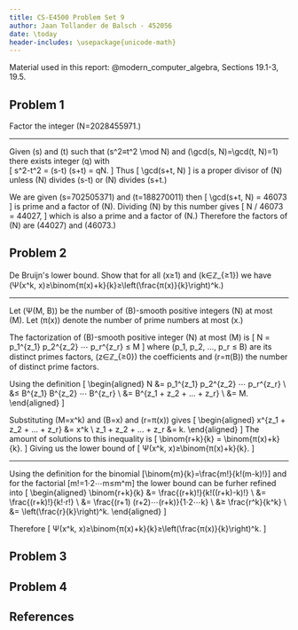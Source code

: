 ```yaml
---
title: CS-E4500 Problem Set 9
author: Jaan Tollander de Balsch - 452056
date: \today
header-includes: \usepackage{unicode-math}
---
```

Material used in this report: @modern_computer_algebra, Sections 19.1-3, 19.5.

## Problem 1
Factor the integer \(N=2028455971.\)

---

Given \(s\) and \(t\) such that \(s^2≡t^2 \mod N\) and \(\gcd(s, N)=\gcd(t, N)=1\) there exists integer \(q\) with \
\[
s^2-t^2 = (s-t) (s+t) = qN.
\]
Thus
\[
\gcd(s+t, N)
\]
is a proper divisor of \(N\) unless \(N\) divides \(s-t\) or \(N\) divides \(s+t.\)

We are given \(s=702505371\) and \(t=188270011\) then
\[
\gcd(s+t, N) = 46073
\]
is prime and a factor of \(N\). Dividing \(N\) by this number gives
\[
N / 46073 = 44027,
\]
which is also a prime and a factor of \(N.\) Therefore the factors of \(N\) are \(44027\) and \(46073.\)


## Problem 2
De Bruijn's lower bound. Show that for all \(x≥1\) and \(k∈ℤ_{≥1}\) we have \(Ψ(x^k, x)≥\binom{π(x)+k}{k}≥\left(\frac{π(x)}{k}\right)^k.\)

---

Let \(Ψ(M, B)\) be the number of \(B\)-smooth positive integers \(N\) at most \(M\). Let \(π(x)\) denote the number of prime numbers at most \(x.\)

The factorization of \(B\)-smooth positive integer \(N\) at most \(M\) is
\[
N = p_1^{z_1} p_2^{z_2} ⋯ p_r^{z_r} ≤ M
\]
where \(p_1, p_2, ..., p_r ≤ B\) are its distinct primes factors, \(z∈ℤ_{≥0}\) the coefficients and \(r=π(B)\) the number of distinct prime factors.

Using the definition
\[
\begin{aligned}
N &= p_1^{z_1} p_2^{z_2} ⋯ p_r^{z_r} \\
&≤ B^{z_1} B^{z_2} ⋯ B^{z_r} \\
&= B^{z_1 + z_2 + ... + z_r} \\
&= M.
\end{aligned}
\]

Substituting \(M=x^k\) and \(B=x\) and \(r=π(x)\) gives
\[
\begin{aligned}
x^{z_1 + z_2 + ... + z_r} &= x^k \\
z_1 + z_2 + ... + z_r &= k.
\end{aligned}
\]
The amount of solutions to this inequality is
\[
\binom{r+k}{k} = \binom{π(x)+k}{k}.
\]
Giving us the lower bound of
\[
Ψ(x^k, x)≥\binom{π(x)+k}{k}.
\]

---

Using the definition for the binomial \[\binom{m}{k}=\frac{m!}{k!(m-k)!}\] and for the factorial \[m!=1⋅2⋯m≤m^m\] the lower bound can be furher refined into
\[
\begin{aligned}
\binom{r+k}{k} &= \frac{(r+k)!}{k!((r+k)-k)!} \\
&= \frac{(r+k)!}{k!⋅r!} \\
&= \frac{(r+1) (r+2)⋯(r+k)}{1⋅2⋯k} \\
&≥ \frac{r^k}{k^k} \\
&= \left(\frac{r}{k}\right)^k.
\end{aligned}
\]

Therefore
\[
Ψ(x^k, x)≥\binom{π(x)+k}{k}≥\left(\frac{π(x)}{k}\right)^k.
\]


## Problem 3
## Problem 4
## References
